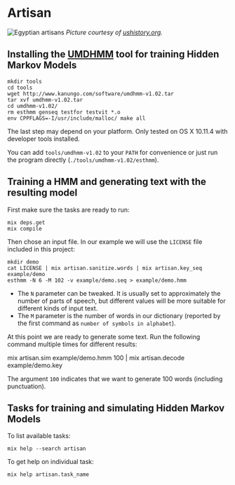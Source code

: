 # Artisan

![Egyptian artisans](http://www.ushistory.org/civ/images/00040751.jpg)
*Picture courtesy of [ushistory.org](http://www.ushistory.org).*

## Installing the [UMDHMM][umdhmm] tool for training Hidden Markov Models

    mkdir tools
    cd tools
    wget http://www.kanungo.com/software/umdhmm-v1.02.tar
    tar xvf umdhmm-v1.02.tar
    cd umdhmm-v1.02/
    rm esthmm genseq testfor testvit *.o
    env CPPFLAGS=-I/usr/include/malloc/ make all

The last step may depend on your platform. Only tested on OS X 10.11.4 with
developer tools installed.

You can add `tools/umdhmm-v1.02` to your `PATH` for convenience or just run
the program directly (`./tools/umdhmm-v1.02/esthmm`).

[umdhmm]: http://www.kanungo.com/software/software.html

## Training a HMM and generating text with the resulting model

First make sure the tasks are ready to run:

    mix deps.get
    mix compile

Then chose an input file. In our example we will use the `LICENSE` file
included in this project:

    mkdir demo
    cat LICENSE | mix artisan.sanitize.words | mix artisan.key_seq example/demo
    esthmm -N 6 -M 102 -v example/demo.seq > example/demo.hmm

* The `N` parameter can be tweaked. It is usually set to approximately the
  number of parts of speech, but different values will be more suitable for
  different kinds of input text.
* The `M` parameter is the number of words in our dictionary (reported by
  the first command as `number of symbols in alphabet`).

At this point we are ready to generate some text. Run the following command
multiple times for different results:

  mix artisan.sim example/demo.hmm 100 | mix artisan.decode example/demo.key

The argument `100` indicates that we want to generate 100 words (including
punctuation).

## Tasks for training and simulating Hidden Markov Models

To list available tasks:

    mix help --search artisan

To get help on individual task:

    mix help artisan.task_name


